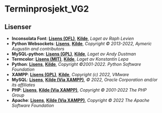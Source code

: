 # Terminprosjekt_VG2

## Lisenser

- **Inconsolata Font**: [**Lisens (OFL)**](https://scripts.sil.org/cms/scripts/page.php?site_id=nrsi&id=OFL), [**Kilde**](https://fonts.google.com/specimen/Inconsolata?query=inconsolata#about), *Laget av Raph Levien*
- **Python Websockets**: [**Lisens**](https://websockets.readthedocs.io/en/stable/project/license.html), [**Kilde**](https://websockets.readthedocs.io/en/stable/), *Copyright © 2013-2022, Aymeric Augustin and contributors*
- **MySQL-python**: [**Lisens (GPL)**](https://www.gnu.org/licenses/gpl-3.0.en.html), [**Kilde**](https://pypi.org/project/MySQL-python/), *Laget av Andy Dustman*
- **Termcolor**: [**Lisens (MIT)**](https://www.mit.edu/~amini/LICENSE.md), [**Kilde**](https://pypi.org/project/termcolor/), *Laget av Konstantin Lepa*
- **Python**: [**Lisens**](https://docs.python.org/3/license.html), [**Kilde**](https://www.python.org/downloads/), *Copyright ©2001-2022.  Python Software Foundation*
- **XAMPP**: [**Lisens (GPL)**](https://www.gnu.org/licenses/gpl-3.0.en.html), [**Kilde**](https://www.apachefriends.org/index.html), *Copyright (c) 2022, VMware*
- **MySQL**: [**Lisens**](https://www.mysql.com/about/legal/licensing/oem/), [**Kilde (Via XAMPP)**](https://www.apachefriends.org/index.html), *© 2022, Oracle Corporation and/or its affiliates*
- **PHP**: [**Lisens**](https://www.php.net/license/index.php), [**Kilde (Via XAMPP)**](https://www.apachefriends.org/index.html), *Copyright © 2001-2022 The PHP Group*
- **Apache**: [**Lisens**](https://www.apache.org/licenses/LICENSE-2.0), [**Kilde (Via XAMPP)**](https://www.apachefriends.org/index.html), *Copyright © 2022 The Apache Software Foundation*
